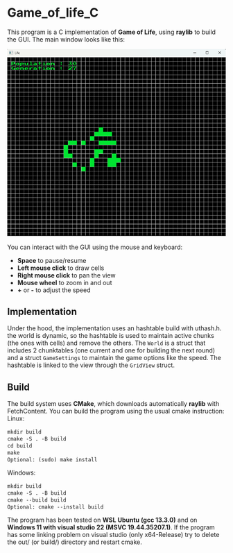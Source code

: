 # Game_of_life_C
This program is a C implementation of **Game of Life**, using **raylib** to build the GUI.
The main window looks like this:

![Alt text](img/game_of_life.png)

You can interact with the GUI using the mouse and keyboard:  
- **Space** to pause/resume  
- **Left mouse click** to draw cells  
- **Right mouse click** to pan the view  
- **Mouse wheel** to zoom in and out
- **+** or **-** to adjust the speed

## Implementation
Under the hood, the implementation uses an hashtable build with uthash.h. 
the world is dynamic, so the hashtable is used to maintain active chunks (the ones with cells) and remove the others.
The `World` is a struct that includes 2 chunktables (one current and one for building the next round) and a struct `GameSettings` to maintain the game options like the speed.
The hashtable is linked to the view through the `GridView` struct.

## Build
The build system uses **CMake**, which downloads automatically **raylib** with FetchContent.
You can build the program using the usual cmake instruction:
Linux:
```
mkdir build
cmake -S . -B build
cd build
make
Optional: (sudo) make install
```
Windows:
```
mkdir build
cmake -S . -B build
cmake --build build
Optional: cmake --install build
```

The program has been tested on **WSL Ubuntu (gcc 13.3.0)** and on **Windows 11 with visual studio 22 (MSVC 19.44.35207.1)**.
If the program has some linking problem on visual studio (only x64-Release) try to delete the out/ (or build/) directory and restart cmake.